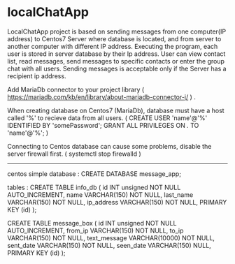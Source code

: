 # localChatApp

LocalChatApp project is based on sending messages from one computer(IP address) to Centos7 Server where database is located, and from server to another computer with different IP address.
Executing the program, each user is stored in server database by their Ip address. 
User can view contact list, read messages, send messages to specific contacts or enter the group chat with all users.
Sending messages is acceptable only if the Server has a recipient ip address.

Add MariaDb connector to your project library ( https://mariadb.com/kb/en/library/about-mariadb-connector-j/ ) .

When creating database on Centos7 (MariaDb), database must have a host called '%' to recieve data from all users.
( CREATE USER 'name'@'%' IDENTIFIED BY 'somePassword';
  GRANT ALL PRIVILEGES ON *.* TO 'name'@'%'; )

Connecting to Centos database can cause some problems, disable the server firewall first. 
( systemctl stop firewalld )

_______________________________________________________

centos simple database : 
CREATE DATABASE message_app;

tables :
CREATE TABLE info_db
(
  id              INT unsigned NOT NULL AUTO_INCREMENT, 
  name            VARCHAR(150) NOT NULL,
  last_name       VARCHAR(150) NOT NULL,
  ip_address      VARCHAR(150) NOT NULL,
  PRIMARY KEY     (id)
);

CREATE TABLE message_box
(
  id                 INT unsigned NOT NULL AUTO_INCREMENT, 
  from_ip            VARCHAR(150) NOT NULL,
  to_ip              VARCHAR(150) NOT NULL,
  text_message       VARCHAR(10000) NOT NULL,
  sent_date          VARCHAR(150) NOT NULL,
  seen_date          VARCHAR(150) NULL,
  PRIMARY KEY        (id)
);




